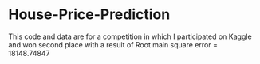 # House-Price-Prediction

 This code and data are for a competition in which I participated on Kaggle and won second place with a result of
 Root main square error = 18148.74847

